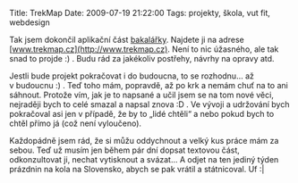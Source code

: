Title: TrekMap
Date: 2009-07-19 21:22:00
Tags: projekty, škola, vut fit, webdesign

Tak jsem dokončil aplikační část [bakalářky](http://blog.javorek.net/bakalarka). Najdete ji na adrese [www.trekmap.cz](http://www.trekmap.cz). Není to nic úžasného, ale tak snad to projde :) . Budu rád za jakékoliv postřehy, návrhy na opravy atd.

Jestli bude projekt pokračovat i do budoucna, to se rozhodnu… až v budoucnu :) . Teď toho mám, popravdě, až po krk a nemám chuť na to ani sáhnout. Protože vím, jak je to napsané a učil jsem se na tom nové věci, nejraději bych to celé smazal a napsal znova :D . Ve vývoji a udržování bych pokračoval asi jen v případě, že by to „lidé chtěli“ a nebo pokud bych to chtěl přímo já (což není vyloučeno).

Každopádně jsem rád, že si můžu oddychnout a velký kus práce mám za sebou. Teď už musím jen během pár dní dopsat textovou část, odkonzultovat ji, nechat vytisknout a svázat… A odjet na ten jediný týden prázdnin na kola na Slovensko, abych se pak vrátil a státnicoval. Uf :|